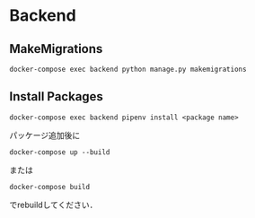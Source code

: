 # Backend

## MakeMigrations

```shell
docker-compose exec backend python manage.py makemigrations
```

## Install Packages

```shell
docker-compose exec backend pipenv install <package name>
```

パッケージ追加後に

```shell
docker-compose up --build
```
または
```shell
docker-compose build
```
でrebuildしてください．
